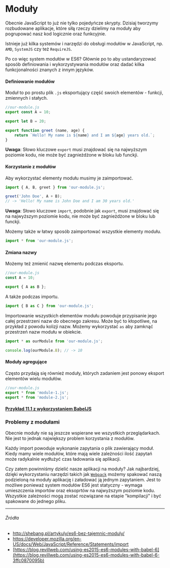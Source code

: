 # Moduły

Obecnie JavaScript to już nie tylko pojedyńcze skrypty. Dzisiaj tworzymy rozbudowane aplikacje, które siłą rzeczy dzielimy na moduły aby pogrupować nasz kod logicznie oraz funkcyjnie. 

Istnieje już kilka systemów i narzędzi do obsługi modułów w JavaScript, np. `AMD`, `SystemJS` czy też `RequireJS`. 

Po co więc system modułów w ES6? Głównie po to aby ustandaryzować sposób definiowania  i wykorzystywania modułów oraz dadać kilka funkcjonalności znanych z innym języków. 

#### Definiowanie modułów

Moduł to po prostu plik `.js` eksportujący część swoich elementów - funkcji, zmiennych i stałych.


```js
//our-module.js
export const A = 10;

export let B = 20;

export function greet (name, age) {
    return `Hello! My name is ${name} and I am ${age} years old.`;
}
```

**Uwaga**: Słowo kluczowe `export` musi znajdować się na najwyższym poziomie kodu, nie może być zagnieżdżone w bloku lub funckji.

#### Korzystanie z modułów

Aby wykorzystać elementy modułu musimy je zaimportować.

```js
import { A, B, greet } from 'our-module.js';

greet('John Doe', A + B);
// -> 'Hello! My name is John Doe and I am 30 years old.'
```

**Uwaga**: Słowo kluczowe `import`, podobnie jak `export`, musi znajdować się na najwyższym poziomie kodu, nie może być zagnieżdżone w bloku lub funckji.

Możemy także w łatwy sposób zaimportować wszystkie elementy modułu.

```js
import * from 'our-module.js';
``` 

#### Zmiana nazwy

Możemy też zmienić nazwę elementu podczas eksportu.

```js
//our-module.js
const A = 10;

export { A as B };
```

A także podczas importu.

```js
import { B as C } from 'our-module.js'; 
```

Importowanie wszystkich elementów modułu powoduje przypisanie jego całej przestrzeni nazw do obecnego zakresu. Może być to kłopotliwe, na przykład z powodu kolizji nazw. Możemy wykorzystać `as` aby zamknąć przestrzeń nazw modułu w obiekcie.

```js
import * as ourModule from 'our-module.js';

console.log(ourModule.B); // -> 10
```

#### Moduły agregujące

Często przydają się również moduły, których zadaniem jest ponowy eksport elementów wielu modułów.

```js
//our-module.js
export * from 'module-1.js';
export * from 'module-2.js';
```

#### [Przykład 11.1 z wykorzystaniem BabelJS](https://github.com/mmotel/es6-modules-demo) 


### Problemy z modułami

Obecnie moduły nie są jeszcze wspierane we wszystkich przeglądarkach. Nie jest to jednak największy problem korzystania z modułów. 

Każdy import powoduje wykonanie zapytania o plik zawierający moduł. Kiedy mamy wiele modułów, które mają wiele zależności ilość zapytań może radykalnie wydłużyć czas ładowania się aplikacji. 

Czy zatem powinniśmy dzielić nasze aplikacji na moduły? Jak najbardziej, dzięki wykorzystaniu narzędzi takich jak [`Webpack`](https://webpack.js.org) możemy spakować naszą podzieloną na moduły aplikację i załadować ją jednym zapytaniem. Jest to możliwe ponieważ system modułów ES6 jest statyczny - wymaga umieszczenia importów oraz eksoprtów na najwyższym poziomie kodu. Wszystkie zależności mogą zostać rozwiązane na etapie "kompilacji" i być spakowane do jednego pliku.

---

###### Źródła

* http://shebang.pl/artykuly/es6-bez-tajemnic-moduly/
* https://developer.mozilla.org/en-US/docs/Web/JavaScript/Reference/Statements/import
* [https://blog.revillweb.com/using-es2015-es6-modules-with-babel-6](https://blog.revillweb.com/using-es2015-es6-modules-with-babel-6-3ffc0870095b)